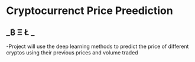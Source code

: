 # Cryptocurrenct Price Preediction 

## _₿ Ξ Ł _

-Project will use the deep learning methods to predict the price of different cryptos using their previous prices and volume traded

